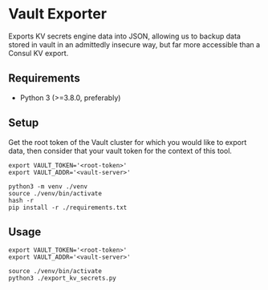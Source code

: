 # Vault Exporter

Exports KV secrets engine data into JSON, allowing us to backup data stored in vault in an admittedly insecure way, but far more accessible than a Consul KV export.

## Requirements

- Python 3 (>=3.8.0, preferably)

## Setup

Get the root token of the Vault cluster for which you would like to export data, then consider that your vault token for the context of this tool.

```shell
export VAULT_TOKEN='<root-token>'
export VAULT_ADDR='<vault-server>'

python3 -m venv ./venv
source ./venv/bin/activate
hash -r
pip install -r ./requirements.txt
```

## Usage

```shell
export VAULT_TOKEN='<root-token>'
export VAULT_ADDR='<vault-server>'

source ./venv/bin/activate
python3 ./export_kv_secrets.py
```
